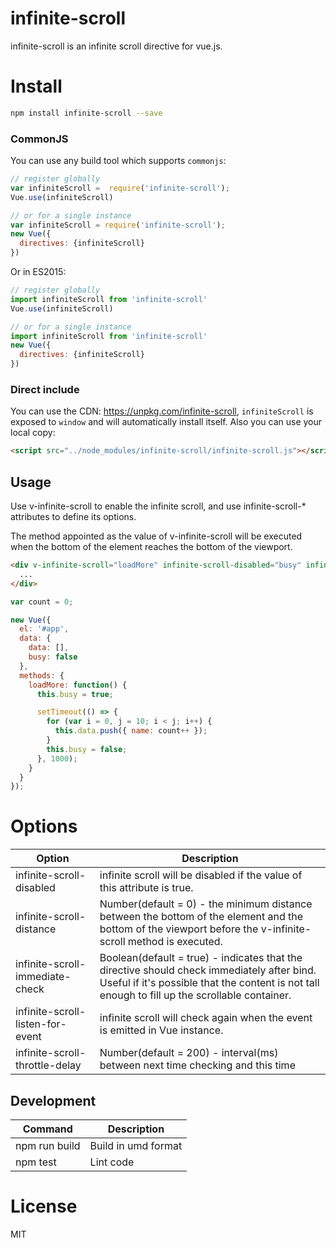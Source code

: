 # infinite-scroll

infinite-scroll is an infinite scroll directive for vue.js.

# Install

```Bash
npm install infinite-scroll --save
```

### CommonJS

You can use any build tool which supports `commonjs`:

```JavaScript
// register globally
var infiniteScroll =  require('infinite-scroll');
Vue.use(infiniteScroll)

// or for a single instance
var infiniteScroll = require('infinite-scroll');
new Vue({
  directives: {infiniteScroll}
})

```

Or in ES2015:

```JavaScript
// register globally
import infiniteScroll from 'infinite-scroll'
Vue.use(infiniteScroll)

// or for a single instance
import infiniteScroll from 'infinite-scroll'
new Vue({
  directives: {infiniteScroll}
})

```

### Direct include

You can use the CDN: https://unpkg.com/infinite-scroll, `infiniteScroll` is exposed to `window` and will automatically install itself. Also you can use your local copy:

```HTML
<script src="../node_modules/infinite-scroll/infinite-scroll.js"></script>
```

## Usage

Use v-infinite-scroll to enable the infinite scroll, and use infinite-scroll-* attributes to define its options.

The method appointed as the value of v-infinite-scroll will be executed when the bottom of the element reaches the bottom of the viewport.

```HTML
<div v-infinite-scroll="loadMore" infinite-scroll-disabled="busy" infinite-scroll-distance="10">
  ...
</div>
```

```JavaScript
var count = 0;

new Vue({
  el: '#app',
  data: {
    data: [],
    busy: false
  },
  methods: {
    loadMore: function() {
      this.busy = true;

      setTimeout(() => {
        for (var i = 0, j = 10; i < j; i++) {
          this.data.push({ name: count++ });
        }
        this.busy = false;
      }, 1000);
    }
  }
});
```

# Options

| Option | Description |
| ----- | ----- |
| infinite-scroll-disabled | infinite scroll will be disabled if the value of this attribute is true. |
| infinite-scroll-distance | Number(default = 0) - the minimum distance between the bottom of the element and the bottom of the viewport before the v-infinite-scroll method is executed. |
| infinite-scroll-immediate-check | Boolean(default = true) - indicates that the directive should check immediately after bind. Useful if it's possible that the content is not tall enough to fill up the scrollable container. |
| infinite-scroll-listen-for-event | infinite scroll will check again when the event is emitted in Vue instance. |
| infinite-scroll-throttle-delay | Number(default = 200) - interval(ms) between next time checking and this time  |

## Development

|Command|Description|
|---|---|
|npm run build|Build in umd format|
|npm test|Lint code|

# License

MIT
